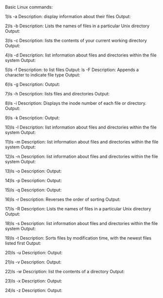 Basic Linux commands:

1)ls -a
Description: display information about their files
Output: 

2)ls -b
Description: Lists the names of files in a particular Unix directory
Output: 

3)ls -c
Description: lists the contents of your current working directory
Output: 

4)ls -d
Description: list information about files and directories within the file system
Output: 

5)ls -f
Description: to list files
Output: 
ls -F
Description: Appends a character to indicate file type
Output:

6)ls -g
Description: 
Output: 

7)ls -h
Description: lists files and directories 
Output:

8)ls -i
Description: Displays the inode number of each file or directory.
Output: 


9)ls -k
Description: 
Output: 

10)ls -l
Description: list information about files and directories within the file system
Output: 

11)ls -m
Description: list information about files and directories within the file system
Output: 

12)ls -n
Description: list information about files and directories within the file system
Output: 

13)ls -o
Description: 
Output: 

14)ls -p
Description: 
Output: 

15)ls -q
Description: 
Output: 

16)ls -r
Description: Reverses the order of sorting
Output: 

17)ls -R
Description: Lists the names of files in a particular Unix directory
Output: 

18)ls -s
Description: list information about files and directories within the file system
Output: 

19)ls -t
Description: Sorts files by modification time, with the newest files listed first
Output:

20)ls -u
Description: 
Output: 

21)ls -v
Description: 
Output: 

22)ls -w
Description: list the contents of a directory
Output: 

23)ls -x
Description: 
Output: 


24)ls -z
Description: 
Output: 










